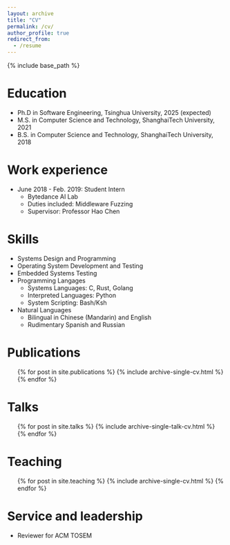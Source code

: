 ```yaml
---
layout: archive
title: "CV"
permalink: /cv/
author_profile: true
redirect_from:
  - /resume
---
```


{% include base_path %}

Education
======
* Ph.D in Software Engineering, Tsinghua University, 2025 (expected)
* M.S. in Computer Science and Technology, ShanghaiTech University, 2021
* B.S. in Computer Science and Technology, ShanghaiTech University, 2018

Work experience
======
* June 2018 - Feb. 2019: Student Intern
  * Bytedance AI Lab
  * Duties included: Middleware Fuzzing
  * Supervisor: Professor Hao Chen

Skills
======
* Systems Design and Programming
* Operating System Development and Testing
* Embedded Systems Testing
* Programming Langages
  * Systems Languages: C, Rust, Golang
  * Interpreted Languages: Python
  * System Scripting: Bash/Ksh
* Natural Languages
  * Bilingual in Chinese (Mandarin) and English
  * Rudimentary Spanish and Russian

Publications
======
  <ul>{% for post in site.publications %}
    {% include archive-single-cv.html %}
  {% endfor %}</ul>
  
Talks
======
  <ul>{% for post in site.talks %}
    {% include archive-single-talk-cv.html %}
  {% endfor %}</ul>
  
Teaching
======
  <ul>{% for post in site.teaching %}
    {% include archive-single-cv.html %}
  {% endfor %}</ul>
  
Service and leadership
======
* Reviewer for ACM TOSEM
